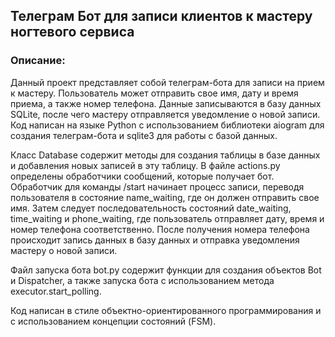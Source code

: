 ## Телеграм Бот для записи клиентов к мастеру ногтевого сервиса
### Описание:
Данный проект представляет собой телеграм-бота для записи на прием к мастеру. Пользователь может отправить свое имя, дату и время приема, а также номер телефона. Данные записываются в базу данных SQLite, после чего мастеру отправляется уведомление о новой записи. Код написан на языке Python с использованием библиотеки aiogram для создания телеграм-бота и sqlite3 для работы с базой данных.

Класс Database содержит методы для создания таблицы в базе данных и добавления новых записей в эту таблицу. В файле actions.py определены обработчики сообщений, которые получает бот. Обработчик для команды /start начинает процесс записи, переводя пользователя в состояние name_waiting, где он должен отправить свое имя. Затем следует последовательность состояний date_waiting, time_waiting и phone_waiting, где пользователь отправляет дату, время и номер телефона соответственно. После получения номера телефона происходит запись данных в базу данных и отправка уведомления мастеру о новой записи.

Файл запуска бота bot.py содержит функции для создания объектов Bot и Dispatcher, а также запуска бота с использованием метода executor.start_polling.

Код написан в стиле объектно-ориентированного программирования и с использованием концепции состояний (FSM).